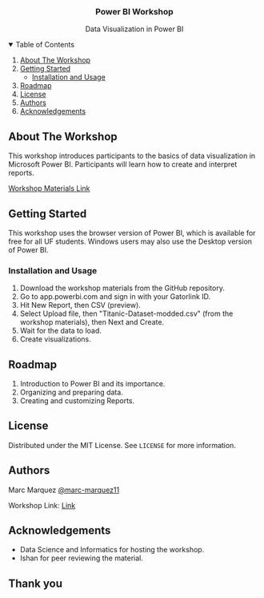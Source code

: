 

<!-- PROJECT LOGO -->
<br />
<p align="center">
  <h3 align="center">Power BI Workshop</h3>

  <p align="center">
    Data Visualization in Power BI
  </p>
</p>

<!-- TABLE OF CONTENTS -->
<details open="open">
  <summary>Table of Contents</summary>
  <ol>
    <li>
      <a href="#about-the-workshop">About The Workshop</a>
    </li>
    <li>
      <a href="#getting-started">Getting Started</a>
      <ul>
        <li><a href="#installation-and-usage">Installation and Usage</a></li>
      </ul>
    </li>
    <li><a href="#roadmap">Roadmap</a></li>
    <li><a href="#license">License</a></li>
    <li><a href="#authors">Authors</a></li>
    <li><a href="#acknowledgements">Acknowledgements</a></li>
  </ol>
</details>

<!-- ABOUT THE WORKSHOP -->
## About The Workshop

This workshop introduces participants to the basics of data visualization in Microsoft Power BI. Participants will learn how to create and interpret reports.

[Workshop Materials Link](https://github.com/matheusmaldaner/WorkshopSQL)

<!-- GETTING STARTED -->
## Getting Started

This workshop uses the browser version of Power BI, which is available for free for all UF students. Windows users may also use the Desktop version of Power BI.

### Installation and Usage

1. Download the workshop materials from the GitHub repository.
2. Go to app.powerbi.com and sign in with your Gatorlink ID.
3. Hit New Report, then CSV (preview).
4. Select Upload file, then "Titanic-Dataset-modded.csv" (from the workshop materials), then Next and Create.
5. Wait for the data to load.
6. Create visualizations.

<!-- ROADMAP -->
## Roadmap

1. Introduction to Power BI and its importance.
2. Organizing and preparing data.
3. Creating and customizing Reports.

<!-- LICENSE -->
## License

Distributed under the MIT License. See `LICENSE` for more information.

<!-- Authors -->
## Authors

Marc Marquez [@marc-marquez11](https://github.com/marc-marquez11)

Workshop Link: [Link](https://github.com/matheusmaldaner/WorkshopArchive)

<!-- ACKNOWLEDGEMENTS -->
## Acknowledgements

* Data Science and Informatics for hosting the workshop.
* Ishan for peer reviewing the material.

## Thank you
